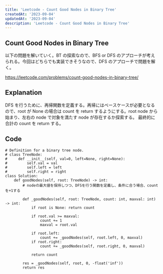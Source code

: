 ```yaml
---
title: 'Leetcode - Count Good Nodes in Binary Tree'
createdAt: '2023-09-04'
updatedAt: '2023-09-04'
description: 'Leetcode - Count Good Nodes in Binary Tree'
---
```


## Count Good Nodes in Binary Tree

以下の問題を解いていく。BT の探索なので、BFS or DFS のアプローチが考えられる。今回はどちらでも実装できそうなので、DFS のアプローチで問題を解く。

https://leetcode.com/problems/count-good-nodes-in-binary-tree/

## Explanation

DFS を行うために、再帰関数を定義する。再帰にはベースケースが必要となるので、root が None の場合は count を return するようにする。root node から始まり、左右の node で対象を満たす node が存在するか探索する。
最終的に合計の count を return する。

## Code

```
# Definition for a binary tree node.
# class TreeNode:
#     def __init__(self, val=0, left=None, right=None):
#         self.val = val
#         self.left = left
#         self.right = right
class Solution:
    def goodNodes(self, root: TreeNode) -> int:
        # nodeの最大値を保持しつつ、DFSを行う関数を定義し、条件に合う場合、countを+1する

        def _goodNodes(self, root: TreeNode, count: int, maxval: int) -> int:
            if root is None: return count

            if root.val >= maxval:
                count += 1
                maxval = root.val

            if root.left:
                count += _goodNodes(self, root.left, 0, maxval)
            if root.right:
                count += _goodNodes(self, root.right, 0, maxval)

            return count

        res = _goodNodes(self, root, 0, -float('inf'))
        return res
```
